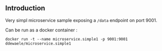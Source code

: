 ## Introduction

Very simpl microservice sample exposing a `/data` endpoint on port 9001.

Can be run as a docker container :

```
docker run -t --name microservice.simple1 -p 9001:9001 ddewaele/microservice.simple1
```